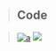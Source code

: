 > ##  Code


> [![a](https://img.shields.io/badge/Colab%20Mode-%20%20View%20%20-yellow??style=flat?labelColor=lightyellow&logo=Jupyter)](https://colab.research.google.com/drive/1pg-HTBORlblYRobefPKJ6V7VFVOLkSZ6?usp=sharing) [![](https://img.shields.io/badge/.iPynb-Download-darkgreen?style=flat&logo=Jupyter)](https://github.com/its51/EDA/blob/main/EDA_%26_Statistical_analysis(wine_quality_dataset).ipynb)

